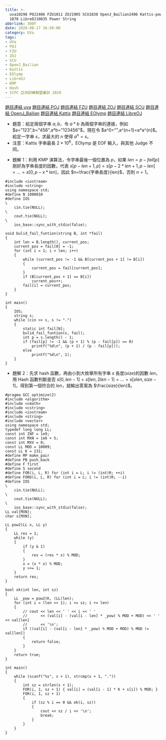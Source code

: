 ```yaml
---
title: >-
  uva10298 POJ2406 FZU1011 ZOJ1905 SCU1838 OpenJ_Bailian2406 Kattis-powerstrings
  1078 LibreOJ10035 Power String
abbrlink: 300f
date: 2020-08-17 16:50:00
category: UVa
tags:
- UVa
- POJ
- FZU
- ZOJ
- SCU
- OpenJ_Bailian
- Kattis
- EOlymp
- LibreOJ
- KMP
- Hash
- ICPC 亞洲訓練聯盟暑訓 2020
---
```

[題目連結 uva](https://onlinejudge.org/index.php?option=com_onlinejudge&Itemid=8&page=show_problem&problem=1239)
[題目連結 POJ](http://poj.org/problem?id=2406)
[題目連結 FZU](http://acm.fzu.edu.cn/problem.php?pid=1011)
[題目連結 ZOJ](https://zoj.pintia.cn/problem-sets/91827364500/problems/91827365404)
[題目連結 SCU](http://acm.scu.edu.cn/soj/problem.action?id=1838)
[題目連結 OpenJ_Bailian](http://bailian.openjudge.cn/practice/2406?lang=en_US)
[題目連結 Kattis](https://open.kattis.com/problems/powerstrings)
[題目連結 EOlymp](https://www.e-olymp.com/en/problems/1078)
[題目連結 LibreOJ](https://loj.ac/problem/10035)
* 題意：給定兩個字串 $a,b$，令 $a*b$ 為兩個字串的連接，例如 $a="123",b="456",a*b="123456"$，現在令 $a^0="",a^{n+1}=a*a^{n}$。給定一字串 $s$，求最大的 $n$ 使得 $a^n=s$。
* 注意：Kattis 字串最長 $2*10^6$，EOlymp 是 EOF 輸入，與其他 Judge 不同。
<!-- more -->
* 題解 1：利用 KMP 演算法，令字串最後一個位置為 $p$，如果 $len=p-fail[p]$ 剛好為字串長度的因數，代表 $s[p-len+1,p]=s[p-2*len+1,p-len]=...=s[0,p-x*len]$，因此 $n=\frac{字串長度}{len}$，否則 $n=1$。
```cpp=
#include <iostream>
#include <string>
using namespace std;
#define N 1000010
#define IOS                                                                    \
    cin.tie(NULL);                                                             \
    cout.tie(NULL);                                                            \
    ios_base::sync_with_stdio(false);

void bulid_fail_funtion(string B, int *fail)
{
    int len = B.length(), current_pos;
    current_pos = fail[0] = -1;
    for (int i = 1; i < len; i++)
    {
        while (current_pos != -1 && B[current_pos + 1] != B[i])
        {
            current_pos = fail[current_pos];
        }
        if (B[current_pos + 1] == B[i])
            current_pos++;
        fail[i] = current_pos;
    }
}

int main()
{
    IOS;
    string s;
    while (cin >> s, s != ".")
    {
        static int fail[N];
        bulid_fail_funtion(s, fail);
        int p = s.length() - 1;
        if (fail[p] != -1 && (p + 1) % (p - fail[p]) == 0)
            printf("%d\n", (p + 1) / (p - fail[p]));
        else
            printf("%d\n", 1);
    }
}
```
* 題解 2：先求 hash 函數，再由小到大枚舉所有字串 $s$ 長度($size$)的因數 $len$，用 Hash 函數判斷是否 $s[0,len-1]=s[len,2len-1]=...=s[xlen,size-1]$，得到第一個符合的 $len$，就輸出答案為 $\frac{size}{len}$。
```cpp=
#pragma GCC optimize(2)
#include <algorithm>
#include <cmath>
#include <cstring>
#include <iostream>
#include <string>
#include <vector>
using namespace std;
typedef long long LL;
const int INF = 1e9;
const int MXN = 1e6 + 5;
const int MXV = 0;
const LL MOD = 10009;
const LL K = 131;
#define MP make_pair
#define PB push_back
#define F first
#define S second
#define FOR(i, L, R) for (int i = L; i != (int)R; ++i)
#define FORD(i, L, R) for (int i = L; i != (int)R; --i)
#define IOS                                                                    \
    cin.tie(NULL);                                                             \
    cout.tie(NULL);                                                            \
    ios_base::sync_with_stdio(false);
LL val[MXN];
char s[MXN];

LL pow2(LL x, LL y)
{
    LL res = 1;
    while (y)
    {
        if (y & 1)
        {
            res = (res * x) % MOD;
        }
        x = (x * x) % MOD;
        y >>= 1;
    }
    return res;
}

bool ok(int len, int sz)
{
    LL _pow = pow2(K, (LL)len);
    for (int i = (len << 1); i <= sz; i += len)
    {
        // cout << len << ' ' << i << ' '
        //      << (val[i] - (val[i - len] * _pow) % MOD + MOD) << ' ' << val[len]
        //      << '\n';
        if ((val[i] - (val[i - len] * _pow) % MOD + MOD) % MOD != val[len])
        {
            return false;
        }
    }
    return true;
}

int main()
{
    while (scanf("%s", s + 1), strcmp(s + 1, "."))
    {
        int sz = strlen(s + 1);
        FOR(i, 1, sz + 1) { val[i] = (val[i - 1] * K + s[i]) % MOD; }
        FOR(i, 1, sz + 1)
        {
            if (sz % i == 0 && ok(i, sz))
            {
                cout << sz / i << '\n';
                break;
            }
        }
    }
}
```